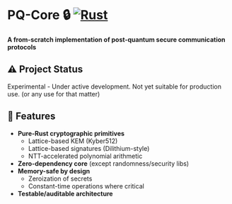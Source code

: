 # PQ-Core 🔒 [![Rust](https://img.shields.io/badge/Rust-1.70+-blue.svg)](https://www.rust-lang.org/)

**A from-scratch implementation of post-quantum secure communication protocols**

## ⚠️ Project Status

Experimental - Under active development. Not yet suitable for production use. (or any use for that matter)

## 🚀 Features

- **Pure-Rust cryptographic primitives**
  - Lattice-based KEM (Kyber512)
  - Lattice-based signatures (Dilithium-style)
  - NTT-accelerated polynomial arithmetic
- **Zero-dependency core** (except randomness/security libs)
- **Memory-safe by design**
  - Zeroization of secrets
  - Constant-time operations where critical
- **Testable/auditable architecture**
